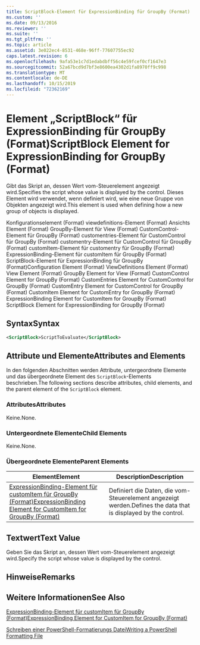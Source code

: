 ```yaml
---
title: ScriptBlock-Element für ExpressionBinding für GroupBy (Format) | Microsoft-Dokumentation
ms.custom: ''
ms.date: 09/13/2016
ms.reviewer: ''
ms.suite: ''
ms.tgt_pltfrm: ''
ms.topic: article
ms.assetid: 3e022ec4-8531-468e-96ff-77607755ec92
caps.latest.revision: 6
ms.openlocfilehash: 9afa53e1c7d1edabdbff56c4e59fcef0cf1647e3
ms.sourcegitcommit: 52a67bcd9d7bf3e8600ea4302d1fa8970ff9c998
ms.translationtype: MT
ms.contentlocale: de-DE
ms.lasthandoff: 10/15/2019
ms.locfileid: "72362169"
---
```

# <a name="scriptblock-element-for-expressionbinding-for-groupby-format"></a><span data-ttu-id="b2f28-102">Element „ScriptBlock“ für ExpressionBinding für GroupBy (Format)</span><span class="sxs-lookup"><span data-stu-id="b2f28-102">ScriptBlock Element for ExpressionBinding for GroupBy (Format)</span></span>

<span data-ttu-id="b2f28-103">Gibt das Skript an, dessen Wert vom-Steuerelement angezeigt wird.</span><span class="sxs-lookup"><span data-stu-id="b2f28-103">Specifies the script whose value is displayed by the control.</span></span> <span data-ttu-id="b2f28-104">Dieses Element wird verwendet, wenn definiert wird, wie eine neue Gruppe von Objekten angezeigt wird.</span><span class="sxs-lookup"><span data-stu-id="b2f28-104">This element is used when defining how a new group of objects is displayed.</span></span>

<span data-ttu-id="b2f28-105">Konfigurationselement (Format) viewdefinitions-Element (Format) Ansichts Element (Format) GroupBy-Element für View (Format) CustomControl-Element für GroupBy (Format) customentries-Element für CustomControl für GroupBy (Format) customentry-Element für CustomControl für GroupBy (Format) customItem-Element für customentry für GroupBy (Format) ExpressionBinding-Element für customItem für GroupBy (Format) ScriptBlock-Element für ExpressionBinding für GroupBy (Format)</span><span class="sxs-lookup"><span data-stu-id="b2f28-105">Configuration Element (Format) ViewDefinitions Element (Format) View Element (Format) GroupBy Element for View (Format) CustomControl Element for GroupBy (Format) CustomEntries Element for CustomControl for GroupBy (Format) CustomEntry Element for CustomControl for GroupBy (Format) CustomItem Element for CustomEntry for GroupBy (Format) ExpressionBinding Element for CustomItem for GroupBy (Format) ScriptBlock Element for ExpressionBinding for GroupBy (Format)</span></span>

## <a name="syntax"></a><span data-ttu-id="b2f28-106">Syntax</span><span class="sxs-lookup"><span data-stu-id="b2f28-106">Syntax</span></span>

```xml
<ScriptBlock>ScriptToEvaluate</ScriptBlock>
```

## <a name="attributes-and-elements"></a><span data-ttu-id="b2f28-107">Attribute und Elemente</span><span class="sxs-lookup"><span data-stu-id="b2f28-107">Attributes and Elements</span></span>

<span data-ttu-id="b2f28-108">In den folgenden Abschnitten werden Attribute, untergeordnete Elemente und das übergeordnete Element des `ScriptBlock`-Elements beschrieben.</span><span class="sxs-lookup"><span data-stu-id="b2f28-108">The following sections describe attributes, child elements, and the parent element of the `ScriptBlock` element.</span></span>

### <a name="attributes"></a><span data-ttu-id="b2f28-109">Attributes</span><span class="sxs-lookup"><span data-stu-id="b2f28-109">Attributes</span></span>

<span data-ttu-id="b2f28-110">Keine.</span><span class="sxs-lookup"><span data-stu-id="b2f28-110">None.</span></span>

### <a name="child-elements"></a><span data-ttu-id="b2f28-111">Untergeordnete Elemente</span><span class="sxs-lookup"><span data-stu-id="b2f28-111">Child Elements</span></span>

<span data-ttu-id="b2f28-112">Keine.</span><span class="sxs-lookup"><span data-stu-id="b2f28-112">None.</span></span>

### <a name="parent-elements"></a><span data-ttu-id="b2f28-113">Übergeordnete Elemente</span><span class="sxs-lookup"><span data-stu-id="b2f28-113">Parent Elements</span></span>

|<span data-ttu-id="b2f28-114">Element</span><span class="sxs-lookup"><span data-stu-id="b2f28-114">Element</span></span>|<span data-ttu-id="b2f28-115">Description</span><span class="sxs-lookup"><span data-stu-id="b2f28-115">Description</span></span>|
|-------------|-----------------|
|[<span data-ttu-id="b2f28-116">ExpressionBinding-Element für customItem für GroupBy (Format)</span><span class="sxs-lookup"><span data-stu-id="b2f28-116">ExpressionBinding Element for CustomItem for GroupBy (Format)</span></span>](./expressionbinding-element-for-customitem-for-groupby-format.md)|<span data-ttu-id="b2f28-117">Definiert die Daten, die vom-Steuerelement angezeigt werden.</span><span class="sxs-lookup"><span data-stu-id="b2f28-117">Defines the data that is displayed by the control.</span></span>|

## <a name="text-value"></a><span data-ttu-id="b2f28-118">Textwert</span><span class="sxs-lookup"><span data-stu-id="b2f28-118">Text Value</span></span>

<span data-ttu-id="b2f28-119">Geben Sie das Skript an, dessen Wert vom-Steuerelement angezeigt wird.</span><span class="sxs-lookup"><span data-stu-id="b2f28-119">Specify the script whose value is displayed by the control.</span></span>

## <a name="remarks"></a><span data-ttu-id="b2f28-120">Hinweise</span><span class="sxs-lookup"><span data-stu-id="b2f28-120">Remarks</span></span>

## <a name="see-also"></a><span data-ttu-id="b2f28-121">Weitere Informationen</span><span class="sxs-lookup"><span data-stu-id="b2f28-121">See Also</span></span>

[<span data-ttu-id="b2f28-122">ExpressionBinding-Element für customItem für GroupBy (Format)</span><span class="sxs-lookup"><span data-stu-id="b2f28-122">ExpressionBinding Element for CustomItem for GroupBy (Format)</span></span>](./expressionbinding-element-for-customitem-for-groupby-format.md)

[<span data-ttu-id="b2f28-123">Schreiben einer PowerShell-Formatierungs Datei</span><span class="sxs-lookup"><span data-stu-id="b2f28-123">Writing a PowerShell Formatting File</span></span>](./writing-a-powershell-formatting-file.md)
